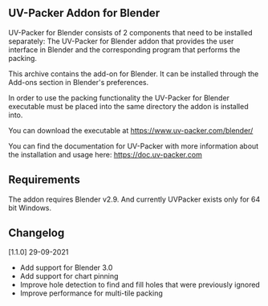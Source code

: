 ## UV-Packer Addon for Blender

UV-Packer for Blender consists of 2 components that need to be installed
separately: The UV-Packer for Blender addon that provides the user interface in
Blender and the corresponding program that performs the packing.

This archive contains the add-on for Blender. It can be installed through the
Add-ons section in Blender's preferences.

In order to use the packing functionality the UV-Packer for Blender executable
must be placed into the same directory the addon is installed into.

You can download the executable at https://www.uv-packer.com/blender/

You can find the documentation for UV-Packer with more information about the
installation and usage here:
https://doc.uv-packer.com


## Requirements

The addon requires Blender v2.9. And currently UVPacker exists only for 64 bit Windows.


## Changelog 

[1.1.0] 29-09-2021
* Add support for Blender 3.0
* Add support for chart pinning
* Improve hole detection to find and fill holes that were previously ignored
* Improve performance for multi-tile packing
